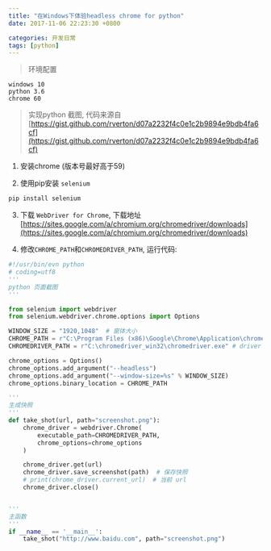 ```yaml
---
title: "在Windows下体验headless chrome for python"
date: 2017-11-06 22:23:30 +0800

categories: 开发日常
tags: [python]
---
```


>环境配置
```
windows 10
python 3.6
chrome 60
```

>实现python 截图,  代码来源自 [https://gist.github.com/rverton/d07a2232f4c0e1c2b9894e9bdb4fa6cf](https://gist.github.com/rverton/d07a2232f4c0e1c2b9894e9bdb4fa6cf)

1. 安装chrome (版本号最好高于59)

2. 使用pip安装 `selenium`
```bash
pip install selenium
```

3. 下载 `WebDriver for Chrome`, 下载地址 [https://sites.google.com/a/chromium.org/chromedriver/downloads](https://sites.google.com/a/chromium.org/chromedriver/downloads)

4. 修改`CHROME_PATH`和`CHROMEDRIVER_PATH`, 运行代码:

```python
#!/usr/bin/evn python
# coding=utf8
'''
python 页面截图
'''

from selenium import webdriver
from selenium.webdriver.chrome.options import Options

WINDOW_SIZE = "1920,1048"  # 窗体大小
CHROME_PATH = r"C:\Program Files (x86)\Google\Chrome\Application\chrome.exe"  # chrome 路径
CHROMEDRIVER_PATH = r"C:\chromedriver_win32\chromedriver.exe" # driver 路径  

chrome_options = Options()
chrome_options.add_argument("--headless")
chrome_options.add_argument("--window-size=%s" % WINDOW_SIZE)
chrome_options.binary_location = CHROME_PATH

'''
生成快照
'''
def take_shot(url, path="screenshot.png"):
    chrome_driver = webdriver.Chrome(
        executable_path=CHROMEDRIVER_PATH, 
        chrome_options=chrome_options
    )

    chrome_driver.get(url)
    chrome_driver.save_screenshot(path)  # 保存快照
    # print(chrome_driver.current_url)  # 当前 url
    chrome_driver.close()


'''
主函数
'''
if __name__ == '__main__':
    take_shot("http://www.baidu.com", path="screenshot.png")

```

